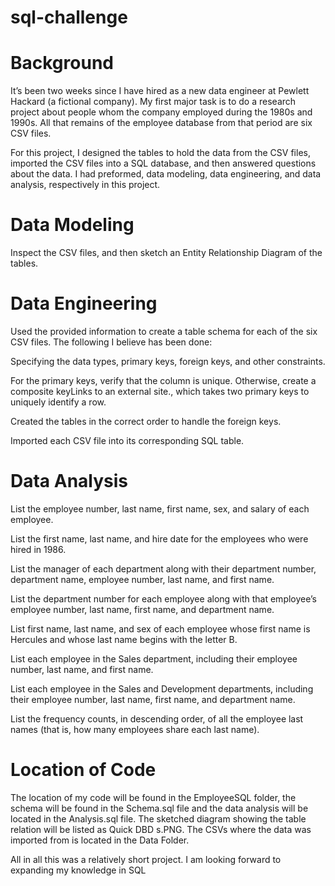 # sql-challenge

# Background
It’s been two weeks since I have hired as a new data engineer at Pewlett Hackard (a fictional company). My first major task is to do a research project about people whom the company employed during the 1980s and 1990s. All that remains of the employee database from that period are six CSV files.

For this project, I designed the tables to hold the data from the CSV files, imported the CSV files into a SQL database, and then answered questions about the data. I had preformed, data modeling, data engineering, and data analysis, respectively in this project.

# Data Modeling
Inspect the CSV files, and then sketch an Entity Relationship Diagram of the tables.

# Data Engineering
Used the provided information to create a table schema for each of the six CSV files. The following I believe has been done:

Specifying the data types, primary keys, foreign keys, and other constraints.

For the primary keys, verify that the column is unique. Otherwise, create a composite keyLinks to an external site., which takes two primary keys to uniquely identify a row.

Created the tables in the correct order to handle the foreign keys.

Imported each CSV file into its corresponding SQL table.

# Data Analysis
List the employee number, last name, first name, sex, and salary of each employee.

List the first name, last name, and hire date for the employees who were hired in 1986.

List the manager of each department along with their department number, department name, employee number, last name, and first name.

List the department number for each employee along with that employee’s employee number, last name, first name, and department name.

List first name, last name, and sex of each employee whose first name is Hercules and whose last name begins with the letter B.

List each employee in the Sales department, including their employee number, last name, and first name.

List each employee in the Sales and Development departments, including their employee number, last name, first name, and department name.

List the frequency counts, in descending order, of all the employee last names (that is, how many employees share each last name).

# Location of Code 

The location of my code will be found in the EmployeeSQL folder, the schema will be found in the Schema.sql file and the data analysis will be located in the Analysis.sql file. The sketched diagram showing the table relation will be listed as Quick DBD s.PNG. The CSVs where the data was imported from is located in the Data Folder. 

All in all this was a relatively short project. I am looking forward to expanding my knowledge in SQL